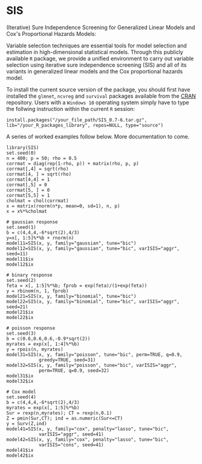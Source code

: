 # SIS
(Iterative) Sure Independence Screening for Generalized Linear Models and Cox's Proportional Hazards Models:

Variable selection techniques are essential tools for model selection and estimation in high-dimensional statistical models. Through this publicly available ```R``` package, we provide a unified environment to carry out variable selection using iterative sure independence screening (SIS) and all of its variants in generalized linear models and the Cox proportional hazards model.

To install the current source version of the package, you should first have installed the ```glmnet```,  ```ncvreg``` and ```survival``` packages available from the <a href="https://cran.r-project.org/" target="_blank">CRAN</a> repository. Users with a ```Windows 10``` operating system simply have to type the follwing instruction within the current ```R``` session:

```
install.packages("/your_file_path/SIS_0.7-6.tar.gz", lib="/your_R_packages_library", repos=NULL, type="source")
```
A series of worked examples follow below. More documentation to come.

```
library(SIS)
set.seed(0)
n = 400; p = 50; rho = 0.5
corrmat = diag(rep(1-rho, p)) + matrix(rho, p, p)
corrmat[,4] = sqrt(rho)
corrmat[4, ] = sqrt(rho)
corrmat[4,4] = 1
corrmat[,5] = 0
corrmat[5, ] = 0
corrmat[5,5] = 1
cholmat = chol(corrmat)
x = matrix(rnorm(n*p, mean=0, sd=1), n, p)
x = x%*%cholmat

# gaussian response 
set.seed(1)
b = c(4,4,4,-6*sqrt(2),4/3)
y=x[, 1:5]%*%b + rnorm(n)
model11=SIS(x, y, family="gaussian", tune="bic")
model12=SIS(x, y, family="gaussian", tune="bic", varISIS="aggr", seed=11)
model11$ix
model12$ix

# binary response 
set.seed(2)
feta = x[, 1:5]%*%b; fprob = exp(feta)/(1+exp(feta))
y = rbinom(n, 1, fprob)
model21=SIS(x, y, family="binomial", tune="bic")
model22=SIS(x, y, family="binomial", tune="bic", varISIS="aggr", seed=21)
model21$ix
model22$ix

# poisson response
set.seed(3)
b = c(0.6,0.6,0.6,-0.9*sqrt(2))
myrates = exp(x[, 1:4]%*%b)
y = rpois(n, myrates)
model31=SIS(x, y, family="poisson", tune="bic", perm=TRUE, q=0.9, 
            greedy=TRUE, seed=31)
model32=SIS(x, y, family="poisson", tune="bic", varISIS="aggr", 
            perm=TRUE, q=0.9, seed=32)
model31$ix
model32$ix

# Cox model
set.seed(4)
b = c(4,4,4,-6*sqrt(2),4/3)
myrates = exp(x[, 1:5]%*%b)
Sur = rexp(n,myrates); CT = rexp(n,0.1)
Z = pmin(Sur,CT); ind = as.numeric(Sur<=CT)
y = Surv(Z,ind)
model41=SIS(x, y, family="cox", penalty="lasso", tune="bic", 
            varISIS="aggr", seed=41)
model42=SIS(x, y, family="cox", penalty="lasso", tune="bic", 
            varISIS="cons", seed=41)
model41$ix
model42$ix
```
